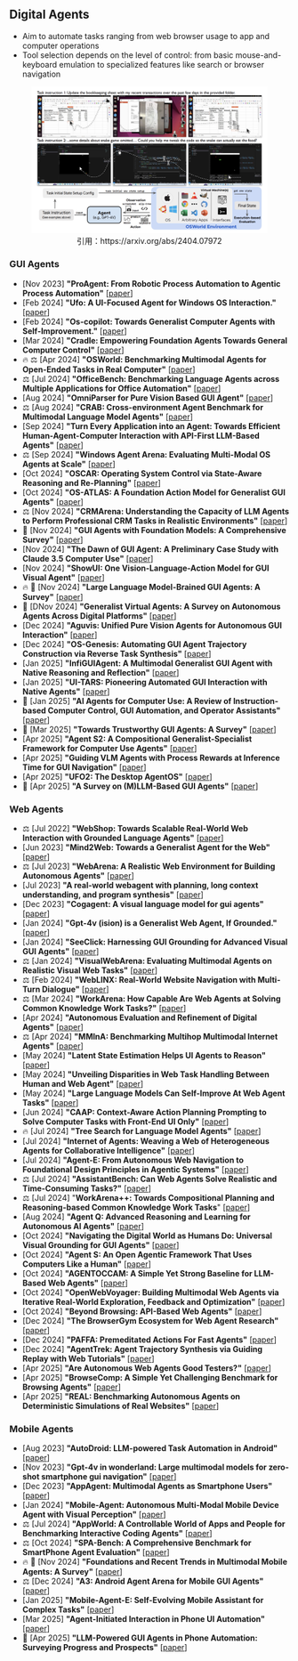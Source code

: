 ## Digital Agents
* Aim to automate tasks ranging from web browser usage to app and computer operations
* Tool selection depends on the level of control: from basic mouse-and-keyboard emulation to specialized features like search or browser navigation
<figure style="text-align: center;">
    <img alt="" src="../assets/digital_agent.png" width="500" />
    <figcaption style="text-align: center;">引用：https://arxiv.org/abs/2404.07972</figcaption>
</figure>


### GUI Agents
* [Nov 2023] **"ProAgent: From Robotic Process Automation to Agentic Process Automation"** [[paper](https://arxiv.org/abs/2311.10751)]
* [Feb 2024] **"Ufo: A UI-Focused Agent for Windows OS Interaction."** [[paper](https://arxiv.org/abs/2402.07939)]
* [Feb 2024] **"Os-copilot: Towards Generalist Computer Agents with Self-Improvement."** [[paper](https://arxiv.org/abs/2402.07456)]
* [Mar 2024] **"Cradle: Empowering Foundation Agents Towards General Computer Control"** [[paper](https://arxiv.org/abs/2403.03186)]
* 🔥 ⚖️ [Apr 2024] **"OSWorld: Benchmarking Multimodal Agents for Open-Ended Tasks in Real Computer"** [[paper](https://arxiv.org/abs/2404.07972)]
* ⚖️ [Jul 2024] **"OfficeBench: Benchmarking Language Agents across Multiple Applications for Office Automation"** [[paper](https://arxiv.org/abs/2407.19056)]
* [Aug 2024] **"OmniParser for Pure Vision Based GUI Agent"** [[paper](https://arxiv.org/abs/2408.00203)]
* ⚖️ [Aug 2024] **"CRAB: Cross-environment Agent Benchmark for Multimodal Language Model Agents"** [[paper](https://arxiv.org/abs/2407.01511)]
* [Sep 2024] **"Turn Every Application into an Agent: Towards Efficient Human-Agent-Computer Interaction with API-First LLM-Based Agents"** [[paper](https://arxiv.org/pdf/2409.17140)]
* ⚖️ [Sep 2024] **"Windows Agent Arena: Evaluating Multi-Modal OS Agents at Scale"** [[paper](https://arxiv.org/abs/2409.08264)]
* [Oct 2024] **"OSCAR: Operating System Control via State-Aware Reasoning and Re-Planning"** [[paper](https://arxiv.org/abs/2410.18963)]
* [Oct 2024] **"OS-ATLAS: A Foundation Action Model for Generalist GUI Agents"** [[paper](https://arxiv.org/abs/2410.23218)]
* ⚖️ [Nov 2024] **"CRMArena: Understanding the Capacity of LLM Agents to Perform Professional CRM Tasks in Realistic Environments"** [[paper](https://arxiv.org/abs/2411.02305)]
* 📖 [Nov 2024] **"GUI Agents with Foundation Models: A Comprehensive Survey"** [[paper](https://arxiv.org/abs/2411.04890v1)]
* [Nov 2024] **"The Dawn of GUI Agent: A Preliminary Case Study with Claude 3.5 Computer Use"** [[paper](https://arxiv.org/abs/2411.10323)]
* [Nov 2024] **"ShowUI: One Vision-Language-Action Model for GUI Visual Agent"** [[paper](https://arxiv.org/abs/2411.17465)]
* 🔥 📖 [Nov 2024] **"Large Language Model-Brained GUI Agents: A Survey"** [[paper](https://arxiv.org/abs/2411.18279)]
* 📖 [DNov 2024] **"Generalist Virtual Agents: A Survey on Autonomous Agents Across Digital Platforms"** [[paper](https://arxiv.org/abs/2411.10943)]
* [Dec 2024] **"Aguvis: Unified Pure Vision Agents for Autonomous GUI Interaction"** [[paper](https://arxiv.org/abs/2412.04454)]
* [Dec 2024] **"OS-Genesis: Automating GUI Agent Trajectory Construction via Reverse Task Synthesis"** [[paper](https://arxiv.org/abs/2412.19723)]
* [Jan 2025] **"InfiGUIAgent: A Multimodal Generalist GUI Agent with Native Reasoning and Reflection"** [[paper](https://arxiv.org/abs/2501.04575)]
* [Jan 2025] **"UI-TARS: Pioneering Automated GUI Interaction with Native Agents"** [[paper](https://arxiv.org/abs/2501.12326)]
* 📖 [Jan 2025] **"AI Agents for Computer Use: A Review of Instruction-based Computer Control, GUI Automation, and Operator Assistants"** [[paper](https://arxiv.org/abs/2501.16150)]
* 📖 [Mar 2025] **"Towards Trustworthy GUI Agents: A Survey"** [[paper](https://arxiv.org/abs/2503.23434)]
* [Apr 2025] **"Agent S2: A Compositional Generalist-Specialist Framework for Computer Use Agents"** [[paper](https://arxiv.org/abs/2504.00906)]
* [Apr 2025] **"Guiding VLM Agents with Process Rewards at Inference Time for GUI Navigation"** [[paper](https://arxiv.org/abs/2504.16073)]
* [Apr 2025] **"UFO2: The Desktop AgentOS"** [[paper](https://arxiv.org/abs/2504.14603)]
* 📖 [Apr 2025] **"A Survey on (M)LLM-Based GUI Agents"** [[paper](https://www.arxiv.org/abs/2504.13865)]

### Web Agents
* ⚖️ [Jul 2022] **"WebShop: Towards Scalable Real-World Web Interaction with Grounded Language Agents"** [[paper](https://arxiv.org/abs/2207.01206)]
* [Jun 2023] **"Mind2Web: Towards a Generalist Agent for the Web"** [[paper](https://arxiv.org/abs/2306.06070)]
* ⚖️ [Jul 2023] **"WebArena: A Realistic Web Environment for Building Autonomous Agents"** [[paper](https://arxiv.org/abs/2307.13854)]
* [Jul 2023] **"A real-world webagent with planning, long context understanding, and program synthesis"** [[paper](https://arxiv.org/abs/2307.12856)]
* [Dec 2023] **"Cogagent: A visual language model for gui agents"** [[paper](https://arxiv.org/abs/2312.08914)]
* [Jan 2024] **"Gpt-4v (ision) is a Generalist Web Agent, If Grounded."** [[paper](https://arxiv.org/abs/2401.01614)]
* [Jan 2024] **"SeeClick: Harnessing GUI Grounding for Advanced Visual GUI Agents"** [[paper](https://arxiv.org/abs/2401.10935)]
* ⚖️ [Jan 2024] **"VisualWebArena: Evaluating Multimodal Agents on Realistic Visual Web Tasks"** [[paper](https://arxiv.org/abs/2401.13649)]
* ⚖️ [Feb 2024] **"WebLINX: Real-World Website Navigation with Multi-Turn Dialogue"** [[paper](https://arxiv.org/abs/2402.05930)]
* ⚖️ [Mar 2024] **"WorkArena: How Capable Are Web Agents at Solving Common Knowledge Work Tasks?"** [[paper](https://arxiv.org/abs/2403.07718)]
* [Apr 2024] **"Autonomous Evaluation and Refinement of Digital Agents"** [[paper](https://arxiv.org/abs/2404.06474)]
* ⚖️ [Apr 2024] **"MMInA: Benchmarking Multihop Multimodal Internet Agents"** [[paper](https://arxiv.org/abs/2404.09992)]
* [May 2024] **"Latent State Estimation Helps UI Agents to Reason"** [[paper](https://arxiv.org/abs/2405.11120)]
* [May 2024] **"Unveiling Disparities in Web Task Handling Between Human and Web Agent"** [[paper](https://arxiv.org/abs/2405.04497)]
* [May 2024] **"Large Language Models Can Self-Improve At Web Agent Tasks"** [[paper](https://arxiv.org/abs/2405.20309)]
* [Jun 2024] **"CAAP: Context-Aware Action Planning Prompting to Solve Computer Tasks with Front-End UI Only"** [[paper](https://arxiv.org/abs/2406.06947)]
* 🔥 [Jul 2024] **"Tree Search for Language Model Agents"** [[paper](https://arxiv.org/abs/2407.01476)]
* [Jul 2024] **"Internet of Agents: Weaving a Web of Heterogeneous Agents for Collaborative Intelligence"** [[paper](https://arxiv.org/abs/2407.07061)]
* [Jul 2024] **"Agent-E: From Autonomous Web Navigation to Foundational Design Principles in Agentic Systems"** [[paper](https://arxiv.org/abs/2407.13032)]
* ⚖️ [Jul 2024] **"AssistantBench: Can Web Agents Solve Realistic and Time-Consuming Tasks?"** [[paper](https://arxiv.org/abs/2407.15711)]
* ⚖️ [Jul 2024] "**WorkArena++: Towards Compositional Planning and Reasoning-based Common Knowledge Work Tasks**" [[paper](https://arxiv.org/abs/2407.05291)]
* [Aug 2024] **"Agent Q: Advanced Reasoning and Learning for Autonomous AI Agents"** [[paper](https://arxiv.org/abs/2408.07199)]
* [Oct 2024] **"Navigating the Digital World as Humans Do: Universal Visual Grounding for GUI Agents"** [[paper](https://arxiv.org/abs/2410.05243)]
* [Oct 2024] **"Agent S: An Open Agentic Framework That Uses Computers Like a Human"** [[paper](https://arxiv.org/abs/2410.08164)]
* [Oct 2024] **"AGENTOCCAM: A Simple Yet Strong Baseline for LLM-Based Web Agents"** [[paper](https://arxiv.org/abs/2410.13825)]
* [Oct 2024] **"OpenWebVoyager: Building Multimodal Web Agents via Iterative Real-World Exploration, Feedback and Optimization"** [[paper](https://arxiv.org/abs/2410.17238)]
* [Oct 2024] **"Beyond Browsing: API-Based Web Agents"** [[paper](https://arxiv.org/abs/2410.16464)]
* [Dec 2024] **"The BrowserGym Ecosystem for Web Agent Research"** [[paper](https://arxiv.org/abs/2412.05467)]
* [Dec 2024] **"PAFFA: Premeditated Actions For Fast Agents"** [[paper](https://arxiv.org/abs/2412.07958)]
* [Dec 2024] **"AgentTrek: Agent Trajectory Synthesis via Guiding Replay with Web Tutorials"** [[paper](https://arxiv.org/abs/2412.09605)]
* [Apr 2025] **"Are Autonomous Web Agents Good Testers?"** [[paper](https://arxiv.org/abs/2504.01495)]
* [Apr 2025] **"BrowseComp: A Simple Yet Challenging Benchmark for Browsing Agents"** [[paper](https://arxiv.org/abs/2504.12516)]
* [Apr 2025] **"REAL: Benchmarking Autonomous Agents on Deterministic Simulations of Real Websites"** [[paper](https://arxiv.org/abs/2504.11543)]

### Mobile Agents
* [Aug 2023] **"AutoDroid: LLM-powered Task Automation in Android"** [[paper](https://arxiv.org/abs/2308.15272)]
* [Nov 2023] **"Gpt-4v in wonderland: Large multimodal models for zero-shot smartphone gui navigation"** [[paper](https://arxiv.org/abs/2311.07562)]
* [Dec 2023] **"AppAgent: Multimodal Agents as Smartphone Users"** [[paper](https://arxiv.org/abs/2312.13771)]
* [Jan 2024] **"Mobile-Agent: Autonomous Multi-Modal Mobile Device Agent with Visual Perception"** [[paper](https://arxiv.org/abs/2401.16158)]
* ⚖️ [Jul 2024] **"AppWorld: A Controllable World of Apps and People for Benchmarking Interactive Coding Agents"** [[paper](https://arxiv.org/abs/2407.18901)]
* ⚖️ [Oct 2024] **"SPA-Bench: A Comprehensive Benchmark for SmartPhone Agent Evaluation"** [[paper](https://arxiv.org/abs/2410.15164)]
* 🔥 📖 [Nov 2024] **"Foundations and Recent Trends in Multimodal Mobile Agents: A Survey"** [[paper](https://arxiv.org/abs/2411.02006)]
* ⚖️ [Dec 2024] **"A3: Android Agent Arena for Mobile GUI Agents"** [[paper](https://arxiv.org/abs/2501.01149)]
* [Jan 2025] **"Mobile-Agent-E: Self-Evolving Mobile Assistant for Complex Tasks"** [[paper](https://arxiv.org/abs/2501.11733)]
* [Mar 2025] **"Agent-Initiated Interaction in Phone UI Automation"** [[paper](https://arxiv.org/abs/2503.19537)]
* 📖 [Apr 2025] **"LLM-Powered GUI Agents in Phone Automation: Surveying Progress and Prospects"** [[paper](https://arxiv.org/abs/2504.19838)]